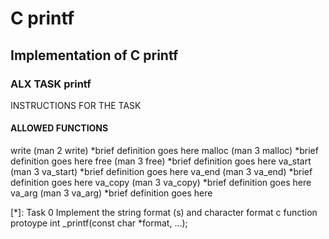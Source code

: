 # C printf
## Implementation of C printf
### ALX TASK printf
INSTRUCTIONS FOR THE TASK

#### ALLOWED FUNCTIONS

write (man 2 write)
*brief definition goes here
malloc (man 3 malloc)
*brief definition goes here
free (man 3 free)
*brief definition goes here
va_start (man 3 va_start)
*brief definition goes here
va_end (man 3 va_end)
*brief definition goes here
va_copy (man 3 va_copy)
*brief definition goes here
va_arg (man 3 va_arg)
*brief definition goes here

[*]: Task 0
Implement the string format (s) and character format c
function protoype
int _printf(const char *format, ...);
